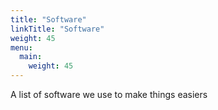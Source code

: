 ```yaml
---
title: "Software"
linkTitle: "Software"
weight: 45
menu:
  main:
    weight: 45
---
```


A list of software we use to make things easiers
